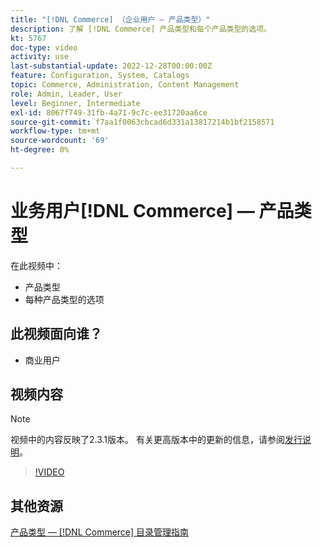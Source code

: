 ```yaml
---
title: "[!DNL Commerce] （企业用户 — 产品类型）"
description: 了解 [!DNL Commerce] 产品类型和每个产品类型的选项。
kt: 5767
doc-type: video
activity: use
last-substantial-update: 2022-12-28T00:00:00Z
feature: Configuration, System, Catalogs
topic: Commerce, Administration, Content Management
role: Admin, Leader, User
level: Beginner, Intermediate
exl-id: 8067f749-31fb-4a71-9c7c-ee31720aa6ce
source-git-commit: f7aa1f0063cbcad6d331a13817214b1bf2158571
workflow-type: tm+mt
source-wordcount: '69'
ht-degree: 0%

---
```


# 业务用户[!DNL Commerce] — 产品类型

在此视频中：

- 产品类型
- 每种产品类型的选项

## 此视频面向谁？

- 商业用户

## 视频内容

>[!NOTE]
>
>视频中的内容反映了2.3.1版本。 有关更高版本中的更新的信息，请参阅[发行说明](https://experienceleague.adobe.com/docs/commerce-operations/release/notes/overview.html)。

>[!VIDEO](https://video.tv.adobe.com/v/35952?quality=12&learn=on)

## 其他资源

[产品类型 —  [!DNL Commerce] 目录管理指南](https://experienceleague.adobe.com/docs/commerce-admin/catalog/products/product-create.html#product-types)
